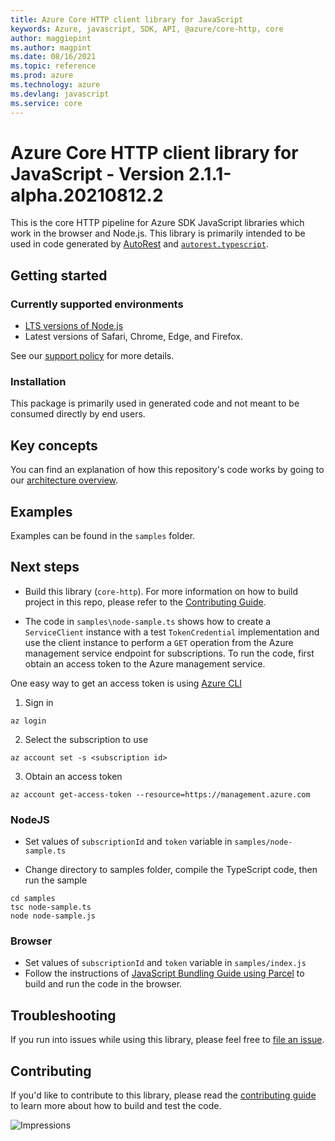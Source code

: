 ```yaml
---
title: Azure Core HTTP client library for JavaScript
keywords: Azure, javascript, SDK, API, @azure/core-http, core
author: maggiepint
ms.author: magpint
ms.date: 08/16/2021
ms.topic: reference
ms.prod: azure
ms.technology: azure
ms.devlang: javascript
ms.service: core
---
```


# Azure Core HTTP client library for JavaScript - Version 2.1.1-alpha.20210812.2 


This is the core HTTP pipeline for Azure SDK JavaScript libraries which work in the browser and Node.js. This library is primarily intended to be used in code generated by [AutoRest](https://github.com/Azure/Autorest) and [`autorest.typescript`](https://github.com/Azure/autorest.typescript).

## Getting started

### Currently supported environments

- [LTS versions of Node.js](https://nodejs.org/about/releases/)
- Latest versions of Safari, Chrome, Edge, and Firefox.

See our [support policy](https://github.com/Azure/azure-sdk-for-js/blob/main/SUPPORT.md) for more details.

### Installation

This package is primarily used in generated code and not meant to be consumed directly by end users.

## Key concepts

You can find an explanation of how this repository's code works by going to our [architecture overview](https://github.com/Azure/azure-sdk-for-js/blob/main/sdk/core/core-http/docs/architectureOverview.md).

## Examples

Examples can be found in the `samples` folder.

## Next steps

- Build this library (`core-http`). For more information on how to build project in this repo, please refer to the [Contributing Guide](https://github.com/Azure/azure-sdk-for-js/blob/main/CONTRIBUTING.md).

- The code in `samples\node-sample.ts` shows how to create a `ServiceClient` instance with a test `TokenCredential` implementation and use the client instance to perform a `GET` operation from the Azure management service endpoint for subscriptions. To run the code, first obtain an access token to the Azure management service.

One easy way to get an access token is using [Azure CLI](https://docs.microsoft.com/cli/azure/?view=azure-cli-latest)

1. Sign in
```shell
az login
```
2. Select the subscription to use
```shell
az account set -s <subscription id>
```
3. Obtain an access token
```shell
az account get-access-token --resource=https://management.azure.com
```

### NodeJS

- Set values of `subscriptionId` and `token` variable in `samples/node-sample.ts`

- Change directory to samples folder, compile the TypeScript code, then run the sample

```
cd samples
tsc node-sample.ts
node node-sample.js
```

### Browser

- Set values of `subscriptionId` and `token` variable in `samples/index.js`
- Follow the instructions of [JavaScript Bundling Guide using Parcel](https://github.com/Azure/azure-sdk-for-js/blob/main/documentation/Bundling.md#using-parcel) to build and run the code in the browser.

## Troubleshooting

If you run into issues while using this library, please feel free to [file an issue](https://github.com/Azure/azure-sdk-for-js/issues/new).

## Contributing

If you'd like to contribute to this library, please read the [contributing guide](https://github.com/Azure/azure-sdk-for-js/blob/main/CONTRIBUTING.md) to learn more about how to build and test the code.

![Impressions](https://azure-sdk-impressions.azurewebsites.net/api/impressions/azure-sdk-for-js%2Fsdk%2Fcore%2Fcore-http%2FREADME.png)

